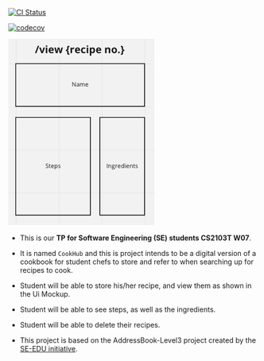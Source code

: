 [![CI Status](https://github.com/se-edu/addressbook-level3/workflows/Java%20CI/badge.svg)](https://github.com/se-edu/addressbook-level3/actions)

[![codecov](https://codecov.io/gh/nus-cs2103-AY2223S2/tp/branch/master/graph/badge.svg?token=SNV76O467D)](https://codecov.io/gh/nus-cs2103-AY2223S2/tp)

![Ui](docs/images/Ui.png)

* This is our **TP for Software Engineering (SE) students CS2103T W07**.<br>

* It is named `CookHub` and this is project intends to be a digital version of a cookbook for student chefs to store and refer to when searching up for recipes to cook.
* Student will be able to store his/her recipe, and view them as shown in the Ui Mockup.
* Student will be able to see steps, as well as the ingredients.
* Student will be able to delete their recipes.

* This project is based on the AddressBook-Level3 project created by the [SE-EDU initiative](https://se-education.org).

